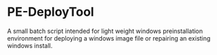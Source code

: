 # PE-DeployTool
A small batch script intended for light weight windows preinstallation environment for deploying a windows image file or repairing an existing windows install. 
